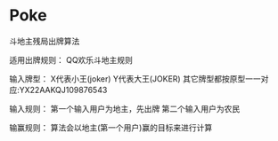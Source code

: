 # Poke
斗地主残局出牌算法

适用出牌规则：
QQ欢乐斗地主规则

输入牌型：
X代表小王(joker)
Y代表大王(JOKER)
其它牌型都按原型一一对应:YX22AAKQJ109876543

输入规则：
第一个输入用户为地主，先出牌
第二个输入用户为农民

输赢规则：
算法会以地主(第一个用户)赢的目标来进行计算
